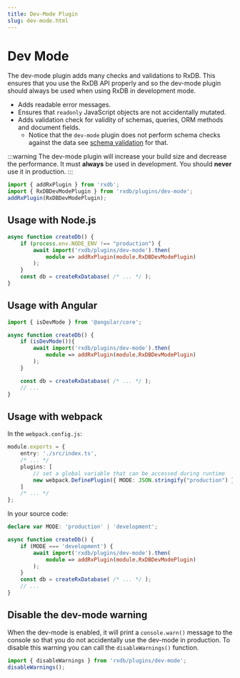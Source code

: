 ```yaml
---
title: Dev-Mode Plugin
slug: dev-mode.html
---
```




# Dev Mode

The dev-mode plugin adds many checks and validations to RxDB.
This ensures that you use the RxDB API properly and so the dev-mode plugin should always be used when
using RxDB in development mode.

- Adds readable error messages.
- Ensures that `readonly` JavaScript objects are not accidentally mutated.
- Adds validation check for validity of schemas, queries, ORM methods and document fields.
  - Notice that the `dev-mode` plugin does not perform schema checks against the data see [schema validation](./schema-validation.md) for that.

:::warning
The dev-mode plugin will increase your build size and decrease the performance. It must **always** be used in development. You should **never** use it in production.
:::

```javascript
import { addRxPlugin } from 'rxdb';
import { RxDBDevModePlugin } from 'rxdb/plugins/dev-mode';
addRxPlugin(RxDBDevModePlugin);
```

## Usage with Node.js

```ts
async function createDb() {
    if (process.env.NODE_ENV !== "production") {
        await import('rxdb/plugins/dev-mode').then(
            module => addRxPlugin(module.RxDBDevModePlugin)
        );
    }
    const db = createRxDatabase( /* ... */ );
}
```


## Usage with Angular

```ts
import { isDevMode } from '@angular/core';

async function createDb() {
    if (isDevMode()){
        await import('rxdb/plugins/dev-mode').then(
            module => addRxPlugin(module.RxDBDevModePlugin)
        );
    }

    const db = createRxDatabase( /* ... */ );
    // ...
}
```


## Usage with webpack

In the `webpack.config.js`:

```ts
module.exports = {
    entry: './src/index.ts',
    /* ... */
    plugins: [
        // set a global variable that can be accessed during runtime
        new webpack.DefinePlugin({ MODE: JSON.stringify("production") })
    ]
    /* ... */
};
```

In your source code:

```ts
declare var MODE: 'production' | 'development';

async function createDb() {
    if (MODE === 'development') {
        await import('rxdb/plugins/dev-mode').then(
            module => addRxPlugin(module.RxDBDevModePlugin)
        );
    }
    const db = createRxDatabase( /* ... */ );
    // ...
}

```



## Disable the dev-mode warning

When the dev-mode is enabled, it will print a `console.warn()` message to the console so that you do not accidentally use the dev-mode in production. To disable this warning you can call the `disableWarnings()` function.

```ts
import { disableWarnings } from 'rxdb/plugins/dev-mode';
disableWarnings();
```
